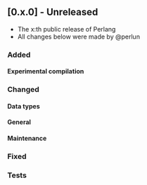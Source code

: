 ## [0.x.0] - Unreleased
- The x:th public release of Perlang
- All changes below were made by @perlun

### Added
#### Experimental compilation

### Changed
#### Data types

#### General

#### Maintenance

### Fixed

### Tests

<!-- Kept as an example; remove this comment the first time you reference a pull request -->
[yyy]: https://github.com/perlang-org/perlang/pull/yyy
